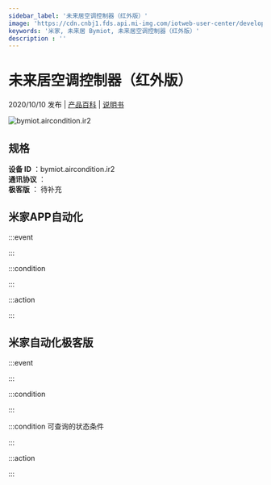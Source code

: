 ```yaml
---
sidebar_label: '未来居空调控制器（红外版）'
image: 'https://cdn.cnbj1.fds.api.mi-img.com/iotweb-user-center/developer_1679048481062cvaQuL0I.png?GalaxyAccessKeyId=AKVGLQWBOVIRQ3XLEW&Expires=9223372036854775807&Signature=gdN4RDSn5tdWLNENxFpwxfQ0YdI='
keywords: '米家, 未来居 Bymiot, 未来居空调控制器（红外版）'
description : ''
---
```

# 未来居空调控制器（红外版）

2020/10/10 发布 | [产品百科](https://home.mi.com/webapp/content/baike/product/index.html?model=bymiot.aircondition.ir2/) | [说明书](https://home.mi.com/views/introduction.html?model=bymiot.aircondition.ir2&region=cn)

![bymiot.aircondition.ir2](https://cdn.cnbj1.fds.api.mi-img.com/iotweb-user-center/developer_1679048481062cvaQuL0I.png?GalaxyAccessKeyId=AKVGLQWBOVIRQ3XLEW&Expires=9223372036854775807&Signature=gdN4RDSn5tdWLNENxFpwxfQ0YdI=)

## 规格  
> 
**设备 ID** ：bymiot.aircondition.ir2  
**通讯协议** ：  
**极客版**  ： 待补充 


## 米家APP自动化  

:::event  

:::

:::condition  

:::

:::action   

:::

## 米家自动化极客版  

:::event  

:::

:::condition  

:::

:::condition 可查询的状态条件  

:::

:::action  

:::

        

